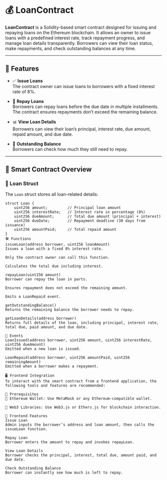 # 💰 LoanContract

**LoanContract** is a Solidity-based smart contract designed for issuing and repaying loans on the Ethereum blockchain. It allows an owner to issue loans with a predefined interest rate, track repayment progress, and manage loan details transparently. Borrowers can view their loan status, make repayments, and check outstanding balances at any time.

---

## 📖 Features

- ✅ **Issue Loans**  
  The contract owner can issue loans to borrowers with a fixed interest rate of 8%.

- 💸 **Repay Loans**  
  Borrowers can repay loans before the due date in multiple installments. The contract ensures repayments don’t exceed the remaining balance.

- 📊 **View Loan Details**  
  Borrowers can view their loan’s principal, interest rate, due amount, repaid amount, and due date.

- 🧮 **Outstanding Balance**  
  Borrowers can check how much they still need to repay.

---

## 🧱 Smart Contract Overview

### 🔷 Loan Struct

The `Loan` struct stores all loan-related details:

```solidity
struct Loan {
    uint256 amount;         // Principal loan amount
    uint256 interestRate;   // Interest rate in percentage (8%)
    uint256 dueAmount;      // Total due amount (principal + interest)
    uint256 dueDate;        // Repayment deadline (30 days from issuance)
    uint256 amountPaid;     // Total repaid amount
}
🛠 Functions
issueLoan(address borrower, uint256 loanAmount)
Issues a loan with a fixed 8% interest rate.

Only the contract owner can call this function.

Calculates the total due including interest.

repayLoan(uint256 amount)
Borrower can repay the loan in parts.

Ensures repayment does not exceed the remaining amount.

Emits a LoanRepaid event.

getOutstandingBalance()
Returns the remaining balance the borrower needs to repay.

getLoanDetails(address borrower)
Returns full details of the loan, including principal, interest rate, total due, paid amount, and due date.

📣 Events
LoanIssued(address borrower, uint256 amount, uint256 interestRate, uint256 dueAmount)
Emitted when a new loan is issued.

LoanRepaid(address borrower, uint256 amountPaid, uint256 remainingAmount)
Emitted when a borrower makes a repayment.

🖥️ Frontend Integration
To interact with the smart contract from a frontend application, the following tools and features are recommended:

🔑 Prerequisites
🦊 Ethereum Wallet: Use MetaMask or any Ethereum-compatible wallet.

🔌 Web3 Libraries: Use Web3.js or Ethers.js for blockchain interaction.

🎯 Frontend Features
Issue Loan
Admin inputs the borrower’s address and loan amount, then calls the issueLoan function.

Repay Loan
Borrower enters the amount to repay and invokes repayLoan.

View Loan Details
Borrower checks the principal, interest, total due, amount paid, and due date.

Check Outstanding Balance
Borrower can instantly see how much is left to repay.
